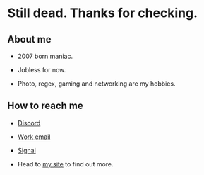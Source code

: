 # Still dead. Thanks for checking.

## About me

- 2007 born maniac.

- Jobless for now.

- Photo, regex, gaming and networking are my hobbies.

## How to reach me

- [Discord](https://discordapp.com/users/717255311060238387)

- [Work email](mailto:andy@aervnu.moe)

- [Signal](https://signal.me/#eu/GzuQlUo5hWHjbngK7sIXAjiHMRavHLgoLA-K11mlXCSzI7DSszlI1ZbGpi8_suMp)

- Head to [my site](aervnu.moe) to find out more.
